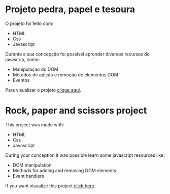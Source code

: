 # Projeto pedra, papel e tesoura

O projeto foi feito com: 

- HTML
- Css
- Javascript

Durante a sua concepção foi possível aprender diversos recursos do javascrip, como:

- Manipulaçao do DOM
- Métodos de adição e remoção de elementos DOM
- Eventos

Para visualizar o projeto [clique aqui](https://joaomonteirosn.github.io/rock-paper-scissors/).




# Rock, paper and scissors project

This project was made with:

- HTML
- Css
- Javascript

During your conception it was possible learn some javascript resources like:

- DOM manipulation
- Methods for adding and removing DOM elements
- Event handlers

If you want visualize this project [click here](https://joaomonteirosn.github.io/rock-paper-scissors/).